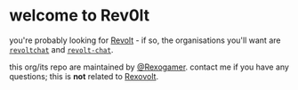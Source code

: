 # welcome to Rev0lt

you're probably looking for [Revolt](https://revolt.chat) - if so, the organisations you'll want are [`revoltchat`](https://github.com/revoltchat) and [`revolt-chat`](https://github.com/revolt-chat). 

this org/its repo are maintained by [@Rexogamer](https://rexogamer.github.io/?utm_source=rev0ltchat). contact me if you have any questions; this is **not** related to [Rexovolt](https://github.com/rexovolt).
